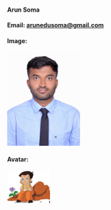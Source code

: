 #### Arun Soma

#### Email: arunedusoma@gmail.com
#### Image:
<img src="https://github.com/asoma0710/asoma0710/blob/main/photo_passsize.jpg" width="170">

#### Avatar:
<img src="https://github.com/asoma0710/asoma0710/blob/main/chotaBheem.jpg" width="100">
